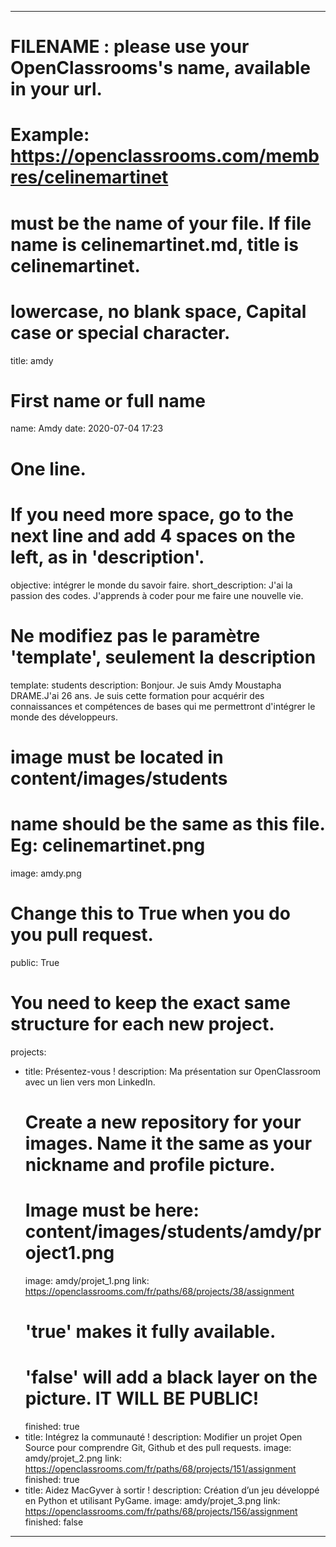 ---

# FILENAME : please use your OpenClassrooms's name, available in your url.
# Example: https://openclassrooms.com/membres/celinemartinet
# must be the name of your file. If file name is celinemartinet.md, title is celinemartinet.
# lowercase, no blank space, Capital case or special character.
title: amdy

# First name or full name
name: Amdy
date: 2020-07-04 17:23

# One line.
# If you need more space, go to the next line and add 4 spaces on the left, as in 'description'.
objective: intégrer le monde du savoir faire.
short_description: J'ai la passion des codes. J'apprends à coder pour me faire une nouvelle vie.

# Ne modifiez pas le paramètre 'template', seulement la description
template: students
description:
    Bonjour. Je suis Amdy Moustapha DRAME.J'ai 26 ans. Je suis cette formation pour acquérir des connaissances et compétences de bases qui me permettront d'intégrer le monde des développeurs.

# image must be located in content/images/students
# name should be the same as this file. Eg: celinemartinet.png
image: amdy.png

# Change this to True when you do you pull request.
public: True

# You need to keep the exact same structure for each new project.
projects:
  - title: Présentez-vous !
    description: Ma présentation sur OpenClassroom avec un lien vers mon LinkedIn.
    # Create a new repository for your images. Name it the same as your nickname and profile picture.
    # Image must be here: content/images/students/amdy/project1.png
    image: amdy/projet_1.png
    link: https://openclassrooms.com/fr/paths/68/projects/38/assignment
    # 'true' makes it fully available.
    # 'false' will add a black layer on the picture. IT WILL BE PUBLIC!
    finished: true
  - title: Intégrez la communauté !
    description: Modifier un projet Open Source pour comprendre Git, Github et des pull requests. 
    image: amdy/projet_2.png
    link: https://openclassrooms.com/fr/paths/68/projects/151/assignment
    finished: true
  - title: Aidez MacGyver à sortir !
    description: Création d’un jeu développé en Python et utilisant PyGame.
    image: amdy/projet_3.png
    link: https://openclassrooms.com/fr/paths/68/projects/156/assignment
    finished: false
---